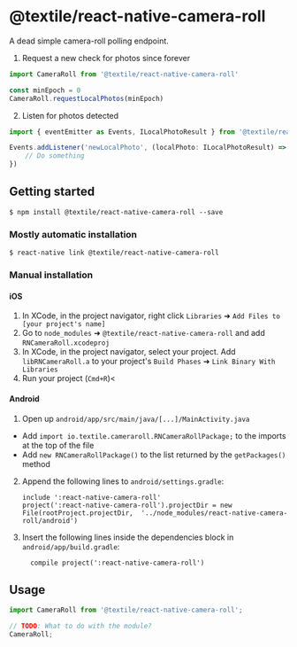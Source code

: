 
# @textile/react-native-camera-roll

A dead simple camera-roll polling endpoint.

1. Request a new check for photos since forever

```javascript
import CameraRoll from '@textile/react-native-camera-roll'

const minEpoch = 0
CameraRoll.requestLocalPhotos(minEpoch)
```

2. Listen for photos detected

```javascript
import { eventEmitter as Events, ILocalPhotoResult } from '@textile/react-native-camera-roll'

Events.addListener('newLocalPhoto', (localPhoto: ILocalPhotoResult) => {
	// Do something
})
```

## Getting started

`$ npm install @textile/react-native-camera-roll --save`

### Mostly automatic installation

`$ react-native link @textile/react-native-camera-roll`

### Manual installation

#### iOS

1. In XCode, in the project navigator, right click `Libraries` ➜ `Add Files to [your project's name]`
2. Go to `node_modules` ➜ `@textile/react-native-camera-roll` and add `RNCameraRoll.xcodeproj`
3. In XCode, in the project navigator, select your project. Add `libRNCameraRoll.a` to your project's `Build Phases` ➜ `Link Binary With Libraries`
4. Run your project (`Cmd+R`)<

#### Android

1. Open up `android/app/src/main/java/[...]/MainActivity.java`
  - Add `import io.textile.cameraroll.RNCameraRollPackage;` to the imports at the top of the file
  - Add `new RNCameraRollPackage()` to the list returned by the `getPackages()` method
2. Append the following lines to `android/settings.gradle`:
  	```
  	include ':react-native-camera-roll'
  	project(':react-native-camera-roll').projectDir = new File(rootProject.projectDir, 	'../node_modules/react-native-camera-roll/android')
  	```
3. Insert the following lines inside the dependencies block in `android/app/build.gradle`:
  	```
      compile project(':react-native-camera-roll')
  	```


## Usage
```javascript
import CameraRoll from '@textile/react-native-camera-roll';

// TODO: What to do with the module?
CameraRoll;
```
  